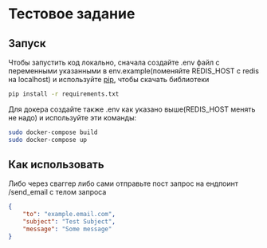 # Тестовое задание
## Запуск

Чтобы запустить код локально, сначала создайте .env файл с переменными указанными в env.example(поменяйте REDIS_HOST с redis на localhost) и используйте [pip](https://pip.pypa.io/en/stable/), чтобы скачать библиотеки

```bash
pip install -r requirements.txt
```

Для докера создайте также .env как указано выше(REDIS_HOST менять не надо) и используйте эти команды:
```bash
sudo docker-compose build
sudo docker-compose up
```

## Как использовать

Либо через сваггер либо сами отправьте пост запрос на ендпоинт /send_email с телом запроса 
```json
{
    "to": "example.email.com",
    "subject": "Test Subject",
    "message": "Some message"
}

